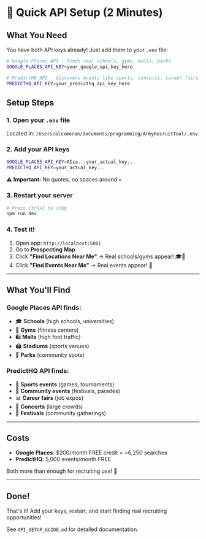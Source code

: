 # 🚀 Quick API Setup (2 Minutes)

## What You Need

You have both API keys already! Just add them to your `.env` file:

```bash
# Google Places API - finds real schools, gyms, malls, parks
GOOGLE_PLACES_API_KEY=your_google_api_key_here

# PredictHQ API - discovers events like sports, concerts, career fairs
PREDICTHQ_API_KEY=your_predicthq_api_key_here
```

## Setup Steps

### 1. Open your `.env` file

Located in: `/Users/alexmoran/Documents/programming/ArmyRecruitTool/.env`

### 2. Add your API keys

```bash
GOOGLE_PLACES_API_KEY=AIza...your_actual_key...
PREDICTHQ_API_KEY=your_actual_key...
```

⚠️ **Important:** No quotes, no spaces around `=`

### 3. Restart your server

```bash
# Press Ctrl+C to stop
npm run dev
```

### 4. Test it!

1. Open app: `http://localhost:5001`
2. Go to **Prospecting Map**
3. Click **"Find Locations Near Me"** → Real schools/gyms appear! 🎓💪
4. Click **"Find Events Near Me"** → Real events appear! 🎉

---

## What You'll Find

### Google Places API finds:

- 🎓 **Schools** (high schools, universities)
- 💪 **Gyms** (fitness centers)
- 🛍️ **Malls** (high foot traffic)
- 🏟️ **Stadiums** (sports venues)
- 🌳 **Parks** (community spots)

### PredictHQ API finds:

- 🏈 **Sports events** (games, tournaments)
- 🎪 **Community events** (festivals, parades)
- 📊 **Career fairs** (job expos)
- 🎵 **Concerts** (large crowds)
- 🎉 **Festivals** (community gatherings)

---

## Costs

- **Google Places**: $200/month FREE credit = ~6,250 searches
- **PredictHQ**: 5,000 events/month FREE

Both more than enough for recruiting use! 🎉

---

## Done!

That's it! Add your keys, restart, and start finding real recruiting opportunities!

See `API_SETUP_GUIDE.md` for detailed documentation.
